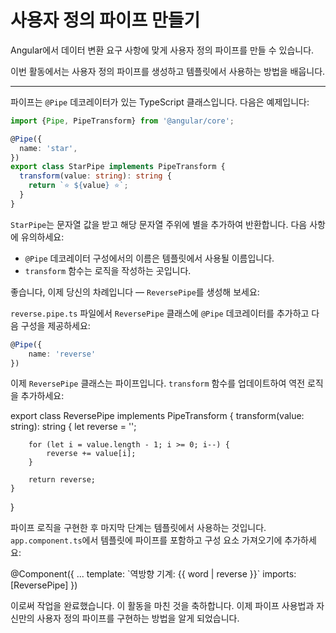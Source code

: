 # 사용자 정의 파이프 만들기

Angular에서 데이터 변환 요구 사항에 맞게 사용자 정의 파이프를 만들 수 있습니다.

이번 활동에서는 사용자 정의 파이프를 생성하고 템플릿에서 사용하는 방법을 배웁니다.

<hr>

파이프는 `@Pipe` 데코레이터가 있는 TypeScript 클래스입니다. 다음은 예제입니다:

```ts
import {Pipe, PipeTransform} from '@angular/core';

@Pipe({
  name: 'star',
})
export class StarPipe implements PipeTransform {
  transform(value: string): string {
    return `⭐️ ${value} ⭐️`;
  }
}
```

`StarPipe`는 문자열 값을 받고 해당 문자열 주위에 별을 추가하여 반환합니다. 다음 사항에 유의하세요:

- `@Pipe` 데코레이터 구성에서의 이름은 템플릿에서 사용될 이름입니다.
- `transform` 함수는 로직을 작성하는 곳입니다.

좋습니다, 이제 당신의 차례입니다 — `ReversePipe`를 생성해 보세요:

<docs-workflow>

<docs-step title="Create the `ReversePipe`">

`reverse.pipe.ts` 파일에서 `ReversePipe` 클래스에 `@Pipe` 데코레이터를 추가하고 다음 구성을 제공하세요:

```ts
@Pipe({
    name: 'reverse'
})
```

</docs-step>

<docs-step title="Implement the `transform` function">

이제 `ReversePipe` 클래스는 파이프입니다. `transform` 함수를 업데이트하여 역전 로직을 추가하세요:

<docs-code language="ts" highlight="[3,4,5,6,7,8,9]">
export class ReversePipe implements PipeTransform {
    transform(value: string): string {
        let reverse = '';

        for (let i = value.length - 1; i >= 0; i--) {
            reverse += value[i];
        }

        return reverse;
    }

}
</docs-code>

</docs-step>

<docs-step title="Use the `ReversePipe` in the template"></docs-step>
파이프 로직을 구현한 후 마지막 단계는 템플릿에서 사용하는 것입니다. `app.component.ts`에서 템플릿에 파이프를 포함하고 구성 요소 가져오기에 추가하세요:

<docs-code language="angular-ts" highlight="[3,4]">
@Component({
    ...
    template: `역방향 기계: {{ word | reverse }}`
    imports: [ReversePipe]
})
</docs-code>

</docs-workflow>

이로써 작업을 완료했습니다. 이 활동을 마친 것을 축하합니다. 이제 파이프 사용법과 자신만의 사용자 정의 파이프를 구현하는 방법을 알게 되었습니다.